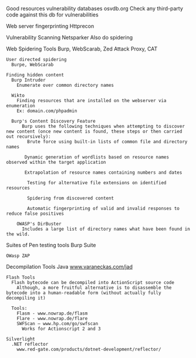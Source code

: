 Good resources
  vulnerability databases
    osvdb.org
      Check any third-party code against this db for vulnerabilities

  Web server fingerprinting
    Httprecon

  Vulnerability Scanning
    Netsparker
      Also do spidering

  Web Spidering Tools
    Burp, WebScarab, Zed Attack Proxy, CAT

    User directed spidering
      Burpe, WebScarab

    Finding hidden content
      Burp Intruder
        Enumerate over common directory names

      Wikto
        Finding resources that are installed on the webserver via enumeration
        Ex: domain.com/phpadmin

      Burp's Content Discovery Feature
          Burp uses the following techniques when attempting to discover new content (once new content is found, these steps or then carried out recursively):
            Brute force using built-in lists of common file and directory names

           Dynamic generation of wordlists based on resource names observed within the target application

           Extrapolation of resource names containing numbers and dates

            Testing for alternative file extensions on identified resources

            Spidering from discovered content

            Automatic fingerprinting of valid and invalid responses to reduce false positives

        OWASP's DirBuster
          Includes a large list of directory names what have been found in the wild.


  Suites of Pen testing tools
    Burp Suite
      
    OWasp ZAP

  Decompilation Tools
    Java
      www.varaneckas.com/jad

    Flash Tools
      Flash bytecode can be decompiled into ActionScript source code
        Although, a more fruitful alternative is to disassemble the bytecode into a human-readable form (without actually fully decompiling it)

      Tools:
        Flasm - www.nowrap.de/flasm
        Flare - www.nowrap.de/flare
        SWFScan — www.hp.com/go/swfscan
          Works for Actionscript 2 and 3

    Silverlight
      .NET reflector
        www.red-gate.com/products/dotnet-development/reflector/